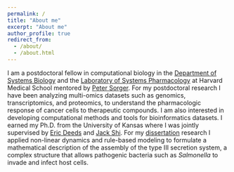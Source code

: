 ```yaml
---
permalink: /
title: "About me"
excerpt: "About me"
author_profile: true
redirect_from: 
  - /about/
  - /about.html
---
```


I am a postdoctoral fellow in computational biology in the [Department of Systems Biology](https://sysbio.med.harvard.edu/) and the [Laboratory of Systems Pharmacology](https://hits.harvard.edu/the-program/laboratory-of-systems-pharmacology/about/) at Harvard Medical School mentored by [Peter Sorger](https://sysbio.med.harvard.edu/peter-sorger). For my postdoctoral research I have been analyzing multi-omics datasets such as genomics, transcriptomics, and proteomics, to understand the pharmacologic response of cancer cells to therapeutic compounds. I am also interested in developing computational methods and tools for bioinformatics datasets. I earned my Ph.D. from the University of Kansas where I was jointly supervised by [Eric Deeds](https://www.ibp.ucla.edu/faculty/eric-deeds/) and [Jack Shi](https://physics.ku.edu/shi-jicong-jack). For my [dissertation](https://kuscholarworks.ku.edu/handle/1808/28047) research I applied non-linear dynamics and rule-based modeling to formulate a mathematical description of the assembly of the type III secretion system, a complex structure that allows pathogenic bacteria such as *Salmonella* to invade and infect host cells.
